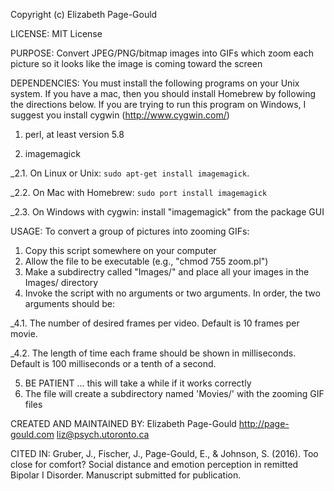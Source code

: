 Copyright (c) Elizabeth Page-Gould


LICENSE: MIT License


PURPOSE:
Convert JPEG/PNG/bitmap images into GIFs which zoom each picture so it looks like the image is coming toward the screen                      


DEPENDENCIES:
You must install the following programs on your Unix system. If you have a mac, then you should install Homebrew by following the directions below. If you are trying to run this program on Windows, I suggest you install cygwin (http://www.cygwin.com/) 

1. perl, at least version 5.8                                 

2. imagemagick                                                

_2.1. On Linux or Unix: `sudo apt-get install imagemagick`.

_2.2. On Mac with Homebrew: `sudo port install imagemagick`

_2.3. On Windows with cygwin: install "imagemagick" from the package GUI                                           


USAGE:
To convert a group of pictures into zooming GIFs:                      

1. Copy this script somewhere on your computer                          
2. Allow the file to be executable (e.g., "chmod 755 zoom.pl")          
3. Make a subdirectry called "Images/" and place all your images in the Images/ directory                                                    
4. Invoke the script with no arguments or two arguments. In order, the two arguments should be:
    
_4.1. The number of desired frames per video. Default is 10 frames per movie.

_4.2. The length of time each frame should be shown in milliseconds. Default is 100 milliseconds or a tenth of a second.

5. BE PATIENT ... this will take a while if it works correctly      
6. The file will create a subdirectory named 'Movies/' with the zooming GIF files  


CREATED AND MAINTAINED BY:
Elizabeth Page-Gould
http://page-gould.com
liz@psych.utoronto.ca

CITED IN:
Gruber, J., Fischer, J., Page-Gould, E., & Johnson, S. (2016). Too close for comfort? Social distance and emotion perception in remitted Bipolar I Disorder. Manuscript submitted for publication.